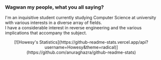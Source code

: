 ### Wagwan my people, what you all saying?

I'm an inquisitive student currently studying Computer Science at university with various interests in a diverse array of fields.<br>
I have a considerable interest in reverse engineering and the various implications that accompany the subject.

<p align="center">
[![Howesy's Statistics](https://github-readme-stats.vercel.app/api?username=Howesy&theme=radical)](https://github.com/anuraghazra/github-readme-stats)
</p>
<!--
[![Top Languagess](https://github-readme-stats.vercel.app/api/top-langs/?username=Howesy)](https://github.com/anuraghazra/github-readme-stats)
-->

